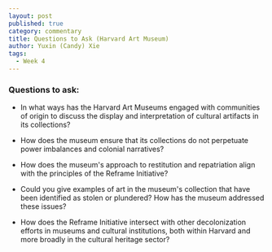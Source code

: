 ```yaml
---
layout: post
published: true
category: commentary
title: Questions to Ask (Harvard Art Museum)
author: Yuxin (Candy) Xie
tags:
  - Week 4
---
```

### Questions to ask:


- In what ways has the Harvard Art Museums engaged with communities of origin to discuss the display and interpretation of cultural artifacts in its collections?

- How does the museum ensure that its collections do not perpetuate power imbalances and colonial narratives?

- How does the museum's approach to restitution and repatriation align with the principles of the Reframe Initiative?

- Could you give examples of art in the museum's collection that have been identified as stolen or plundered? How has the museum addressed these issues?

- How does the Reframe Initiative intersect with other decolonization efforts in museums and cultural institutions, both within Harvard and more broadly in the cultural heritage sector?

